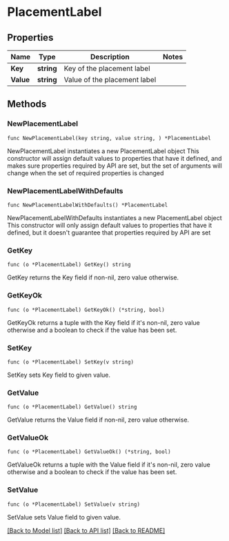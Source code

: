 # PlacementLabel

## Properties

Name | Type | Description | Notes
------------ | ------------- | ------------- | -------------
**Key** | **string** | Key of the placement label | 
**Value** | **string** | Value of the placement label | 

## Methods

### NewPlacementLabel

`func NewPlacementLabel(key string, value string, ) *PlacementLabel`

NewPlacementLabel instantiates a new PlacementLabel object
This constructor will assign default values to properties that have it defined,
and makes sure properties required by API are set, but the set of arguments
will change when the set of required properties is changed

### NewPlacementLabelWithDefaults

`func NewPlacementLabelWithDefaults() *PlacementLabel`

NewPlacementLabelWithDefaults instantiates a new PlacementLabel object
This constructor will only assign default values to properties that have it defined,
but it doesn't guarantee that properties required by API are set

### GetKey

`func (o *PlacementLabel) GetKey() string`

GetKey returns the Key field if non-nil, zero value otherwise.

### GetKeyOk

`func (o *PlacementLabel) GetKeyOk() (*string, bool)`

GetKeyOk returns a tuple with the Key field if it's non-nil, zero value otherwise
and a boolean to check if the value has been set.

### SetKey

`func (o *PlacementLabel) SetKey(v string)`

SetKey sets Key field to given value.


### GetValue

`func (o *PlacementLabel) GetValue() string`

GetValue returns the Value field if non-nil, zero value otherwise.

### GetValueOk

`func (o *PlacementLabel) GetValueOk() (*string, bool)`

GetValueOk returns a tuple with the Value field if it's non-nil, zero value otherwise
and a boolean to check if the value has been set.

### SetValue

`func (o *PlacementLabel) SetValue(v string)`

SetValue sets Value field to given value.



[[Back to Model list]](../README.md#documentation-for-models) [[Back to API list]](../README.md#documentation-for-api-endpoints) [[Back to README]](../README.md)


